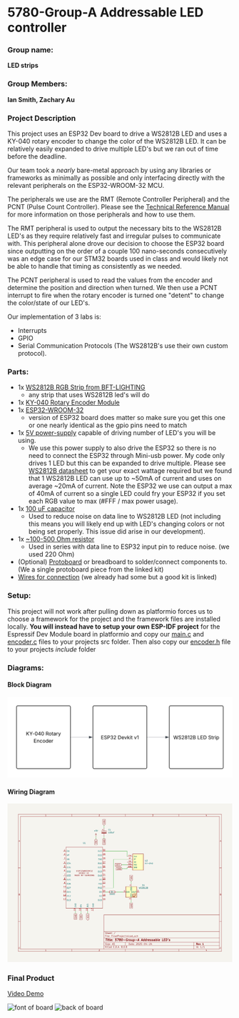 # 5780-Group-A Addressable LED controller
### Group name: 
**LED strips**

### Group Members:
**Ian Smith, Zachary Au**

### Project Description
This project uses an ESP32 Dev board to drive a WS2812B LED and uses a KY-040 rotary encoder to change the color of the WS2812B LED. It can be relatively easily expanded to drive multiple LED's but we ran out of time before the deadline. 

Our team took a *nearly* bare-metal approach by using any libraries or frameworks as minimally as possible and only interfacing directly with the relevant peripherals on the ESP32-WROOM-32 MCU. 

The peripherals we use are the RMT (Remote Controller Peripheral) and the PCNT (Pulse Count Controller). Please see the [Technical Reference Manual](https://www.espressif.com/sites/default/files/documentation/esp32_technical_reference_manual_en.pdf) for more information on those peripherals and how to use them. 

The RMT peripheral is used to output the necessary bits to the WS2812B LED's as they require relatively fast and irregular pulses to communicate with. This peripheral alone drove our decision to choose the ESP32 board since outputting on the order of a couple 100 nano-seconds consecutively was an edge case for our STM32 boards used in class and would likely not be able to handle that timing as consistently as we needed. 

The PCNT peripheral is used to read the values from the encoder and determine the position and direction when turned. We then use a PCNT interrupt to fire when the rotary encoder is turned one "detent" to change the color/state of our LED's. 

Our implementation of 3 labs is:
- Interrupts
- GPIO
- Serial Communication Protocols (The WS2812B's use their own custom protocol).



### Parts:

- 1x [WS2812B RGB Strip from BFT-LIGHTING](https://www.amazon.com/BTF-LIGHTING-Individual-Addressable-300Pixels-Non-Waterproof/dp/B088BRY2SH?dib=eyJ2IjoiMSJ9.UlD2wY2OyCdb8HeV4kGvRNANJW4NY0eJQhS5p0hD8mqzZjsL0Eef_I2zDBk87Ma2xvyYDo2QLknx2CcO6o_q9KGhMVUSgOn4zaRKeQqH0zGb4I1loJVnk9N_CJf846OMTAO4w7QIiG3EnuqOsc1ofQ02XE5ZZGmgRWA9l0Zzwuyp3cwAWWO20hxYXmNrTmd89lj2sqwfPrTAICX94hqhrHLLA2yVAGBq_oUKakpNAOLbqZhLZDla6LZqqBn3rIDuUskYFVT7VmIMLzNu2tdg81cCBnfcrQHAG6eZSnvKPMg.GmmRW8YEthTt1vAApS8HN4G1lS5KJdHeA2I9mDJGKZk&dib_tag=se&hvadid=598927104191&hvdev=c&hvlocphy=9029755&hvnetw=g&hvqmt=e&hvrand=15967142953267108302&hvtargid=kwd-28908797123&hydadcr=29866_14609794&keywords=addressable%2Bled%2Bstrip&mcid=b1356eb6f3c73ec2bb32246fa60391cd&qid=1742508449&sr=8-5-spons&sp_csd=d2lkZ2V0TmFtZT1zcF9hdGY&th=1) 
  - any strip that uses WS2812B led's will do
- 1x [KY-040 Rotary Encoder Module](https://www.amazon.com/dp/B0D2TW63G1?smid=AFROYR18L3YC4&ref_=chk_typ_imgToDp&th=1)
- 1x [ESP32-WROOM-32](https://www.amazon.com/ESP-WROOM-32-Development-Microcontroller-Integrated-Compatible/dp/B08D5ZD528?crid=2MBIOUJ9C89KF&dib=eyJ2IjoiMSJ9.XBINg-sjhfF_gUtnMiKGjo6krKzkTp-dHnP9KceEUJUTtbzXztsRVRgxdvtu4o650FtVYbMtrjrrDUZVrlYraJ1oB3s3rQRdfh5yy_EYH5ljRrC6Nxt9OhivwYW3GINt7gwgvX4RE7_3XIxO67MoX1FKN8t5_s_FURnsIJsQbZa5HqK4YKkMHABHHqtDHgxvh6Zq0G3treRQBbmKch3PcsGX0D9iPKCk2t6ucpYhv_U87hU_NgnJ6C_WI5itR878clsnKDX6YhiLt7szORnSzxo4vt5wH_cKOZHQDo61OGw.O4l8AquG-xLN8-K-RWsZJ_DLEwzTe5peferUslZzbW4&dib_tag=se&keywords=esp32&qid=1745551712&s=electronics&sprefix=esp32%2Celectronics%2C167&sr=1-1&th=1)     
  - version of ESP32 board does matter so make sure you get this one or one nearly identical as the gpio pins need to match
- 1x [5V power-supply](https://www.amazon.com/BTF-LIGHTING-AC100-240V-Transformer-Converter-5-5x2-1mm/dp/B089GWVT61?crid=3F0X0J3E0N31M&dib=eyJ2IjoiMSJ9.efvLFSYFx7FaRTE8r0BB89dW0fjgaaaEiXJPifLy2JDdfqq3FFd6snh7ZNbgqrQyuz2E0VisgeTXlgr2eKar7_vIquUXRxFuklmhVjoW5p4.I7qXuNFjejVIVrqj5WqjfbzAynX02ue-6lgG7RzVb84&dib_tag=se&keywords=bft-lighting+power+supply&qid=1745551930&s=electronics&sprefix=bft-lighting+power+suppl%2Celectronics%2C125&sr=1-2-catcorr) capable of driving number of LED's you will be using. 
  - We use this power supply to also drive the ESP32 so there is no need to connect the ESP32 through Mini-usb power. My code only drives 1 LED but this can be expanded to drive multiple. Please see [WS2812B datasheet](https://cdn-shop.adafruit.com/datasheets/WS2812B.pdf) to get your exact wattage required but we found that 1 WS2812B LED can use up to ~50mA of current and uses on average ~20mA of current. Note the ESP32 we use can output a max of 40mA of current so a single LED could fry your ESP32 if you set each RGB value to max (#FFF / max power usage).
- 1x [100 uF capacitor](https://www.amazon.com/Tnisesm-Electrolytic-Capacitor-Aluminum-Radial/dp/B0CZ71WTV2?crid=312B74AL3LYU4&dib=eyJ2IjoiMSJ9.wUWZ1dB7QX9i61fiKl5C4s3QZSHdKbqxz-zhZ53EgolnXHsGSkRjlGmX406T1aQfCFKjKVRCpUC5uGum42pUP5upeGnLnLC6RhWQhUqJ-tndhHZU4dS0lGxEmANSiaMUMDcbqUpIc3SZP4nTKwbt2w_oXNUGiw7R7I0-AJahxSqwtLorI2ozXgIowlizQFK3f6fjcA4rbC56uIri0yXTwYDIiSb8n9MOjr7qjKae2oE.zlv8jjBR9ijluJLS1Q-RWCSihOlj8W43_yN2DJ-uJAg&dib_tag=se&keywords=100+uf+capacitor&qid=1745552516&sprefix=100+uf+capacitor%2Caps%2C141&sr=8-3)
  - Used to reduce noise on data line to WS2812B LED (not including this means you will likely end up with LED's changing colors or not being set properly. This issue did arise in our development).
- 1x [~100-500 Ohm resistor](https://www.amazon.com/EDGELEC-Resistor-Tolerance-Multiple-Resistance/dp/B07QK9ZBVZ?crid=2YJV1IBM2ZHDO&dib=eyJ2IjoiMSJ9.P096KrUwAQaYpFbd1lSySWZr4BXPVZTrw8m9mfCL1hVIw27gJm91yjlvrlKJ9PngXO0ls--6gWbOqdsbx5dCXDPG0uTDTDY0wrpSfEDFq4znmrt74AtICWplJ_nEURSaXr9JV8HkstwCogwW6byfYxb-hqEuA4lxng3ku2ABOP4BJcFUkUVo70eXU4hNMG81muroAiYV2VVAtW7l9nJisqAbHKcccxW56oYFGqHenDs.Ax2h1MqCLM7HuLHRdS2rCb1LbPpCSCDzXqa-S5BnIGw&dib_tag=se&keywords=220%2Bohm%2Bresistor&qid=1745552677&sprefix=220%2Bohm%2B%2Caps%2C168&sr=8-3&th=1)
  - Used in series with data line to ESP32 input pin to reduce noise. (we used 220 Ohm)
- (Optional) [Protoboard](https://www.amazon.com/ELEGOO-Prototype-Soldering-Compatible-Arduino/dp/B072Z7Y19F?crid=2MOL3T7AINQWZ&dib=eyJ2IjoiMSJ9.aAkey0GxSdsBlIR3vNq8qlUmzW9sm4MCGnrgRnKpyngp6ugLVfOI3c0SEZcVof519n1kH3K9XkZLJe0vOF1vOOC1hWQkA5GxAc0GK5V-UdZtc7DdlaJ_B_KHG_h9yEzG354CsK_mByibP99nViSaBvsRB3HgWfoncIsjhk2AF57uPwe8bCgnB_fyAC45Q2MiFQEv4Kb6HpSScxq4TA5G4TceCQMkxyEq0WuHPrjhudU.VZ8Hp2RxA_jNBQUB1_MBOAEbcyol28G4BBOvR1aSxIw&dib_tag=se&keywords=protoboard&qid=1745552750&sprefix=protoboard%2Caps%2C172&sr=8-3) or breadboard to solder/connect components to. (We a single protoboard piece from the linked kit)
- [Wires for connection](https://www.amazon.com/EDGELEC-Breadboard-Optional-Assorted-Multicolored/dp/B07GD2BWPY?crid=2YWOI5X5JF4WI&dib=eyJ2IjoiMSJ9.gwHgNDEvbJIijdj4kC86ZQxUKa8ev4yOq-Hz6sCjaDfpprklzSXQLxUl8dyCGYvjLeXbtBSEQ2Kh5egQwccnZ-GCgoObz04YqYXwEyv0Kr---JlBck2p5n9_-vhK368y5Y2lIhePGajXg2Ucr2ASB4w8Jw_rIP5CfhN4rYHVbkaXs51GkNDhTnMvVRujTEOgm-E3tAhgglYzGQkqVVizNIUVqTFOeHimMPsaonxiGTc.O0v8FTKh9Cuv0-0VQ6TnF5zZYN7iwESq9-x3grQuA3o&dib_tag=se&keywords=protoboard+wire+kit&qid=1745552847&sprefix=protoboard+wire+ki%2Caps%2C145&sr=8-3) (we already had some but a good kit is linked)

### Setup: 
This project will not work after pulling down as platformio forces us to choose a framework for the project and the framework files are installed locally. **You will instead have to setup your own ESP-IDF project** for the Espressif Dev Module board in platformio and copy our [main.c](LEDController/src/main.c) and [encoder.c](LEDController/src/encoder.c) files to your projects src folder. Then also copy our [encoder.h](LEDController/include/encoder.h) file to your projects *include* folder


### Diagrams:

#### Block Diagram
![Wiring diagram](LEDController/misc/resources/ECE5780FinalBlockDiagram.png)

#### Wiring Diagram
![Wiring diagram](LEDController/misc/resources/WiringDiagram.png)

### Final Product
[Video Demo](https://youtube.com/shorts/bqnqiADCuRU?feature=share)

![font of board](LEDController/misc/resources/front.png)
![back of board](LEDController/misc/resources/back.png)